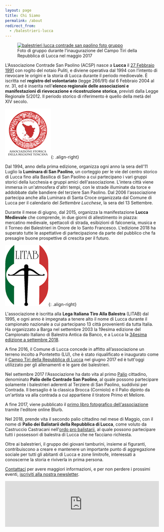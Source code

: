 ```yaml
---
layout: page
title: Chi Siamo
permalink: /about
redirect_from:
  - /balestrieri-lucca
---
```


<figure class="align-center">
  <a href="{{ '/images/contrade-san-paolino-big.jpg' | absolute_url }}">
    <img src="{{ '/images/contrade-san-paolino.jpg' | absolute_url }}" alt="balestrieri lucca contrade san paolino foto gruppo">
  </a>
  <figcaption>Foto di gruppo durante l'inaugurazione del Campo Tiri della Repubblica di Lucca nel maggio 2017</figcaption>
</figure>

L’Associazione Contrade San Paolino (ACSP) nasce a **Lucca** il [27 Febbraio 1991](/2019/nascita-associazione-contrade-san-paolino)
con rogito del notaio Puliti, e diviene operativa dal 1994 con l’intento di
rievocare le origini e la storia di Lucca durante il periodo medioevale. È
iscritta nel **registro del volontariato** (legge 266/91) dal 6 Febbraio 2004 al
nr. 31, ed è inserita nell'**elenco regionale delle associazioni e
manifestazioni di rievocazione e ricostruzione storica**, previsti dalla Legge
Regionale 5/2012. Il periodo storico di riferimento è quello della metà del XIV
secolo.

![regione toscana](/images/regtosc.png){: .align-right}

Dal 1994, anno della prima edizione, organizza ogni anno la sera dell'11 Luglio
la **Luminara di San Paolino**, un corteggio per le vie del centro storico di
Lucca fino alla Basilica di San Paolino a cui partecipano i vari gruppi storici
della lucchesia e gruppi amici dell'associazione. L'intera città viene immersa
in un'atmosfera d'altri tempi, con le strade illuminate da torce e addobbate
dalle bandiere del terziere San Paolino. Dal 2006 l'associazione partecipa anche
alla Luminara di Santa Croce organizzata dal Comune di Lucca per il calendario
del *Settembre Lucchese*, la sera del 13 Settembre.

Durante il mese di giugno, dal 2015, organizza la manifestazione **Lucca
Medievale** che comprende, in due giorni di allestimento in piazza: mercatino
medievale, spettacoli di strada, esibizioni di falconeria, musica e il Torneo
dei Balestrieri in Onore de lo Santo Francesco. L'edizione 2018 ha superato
tutte le aspettative di partecipazione da parte del pubblico che fa presagire
buone prospettive di crescita per il futuro.

![litab lega italiana tiro alla balestra](/images/litab.gif){: .align-right}

L'associazione è iscritta alla **Lega Italiana Tiro Alla Balestra** (LITAB) dal
1995, e ogni anno è impegnata a tenere alto il nome di Lucca durante il
campionato nazionale a cui partecipano 13 città provenienti da tutta Italia. Ha
organizzato a Barga nel settembre 2003 la 19esima edizione del Campionato
Italiano di Balestra Antica da Banco, e a Lucca la [34esima edizione a settembre
2018](/campionato-litab-lucca-2018).

A fine 2016, il Comune di Lucca concede in affitto all’associazione un terreno
incolto a Pontetetto (LU), che è stato riqualificato e inaugurato come il [Campo
Tiri della Repubblica di
Lucca](https://consanpaolino.org/2017-05-15-inaugurato-il-campo-tiri-della-repubblica-di-lucca/)
nel giugno 2017 ed è tutt'oggi utilizzato per gli allenamenti e le gare dei
balestrieri.

Nel settembre 2017 l'Associazione ha dato vita al primo
[Palio](https://consanpaolino.org/2017-10-03-luna-vince-primo-palio-contrade-san-paolino/)
cittadino, denominato **Palio delle Contrade San Paolino**, al quale possono
partecipare solamente i balestrieri aderenti al Terziere di San Paolino,
suddivisi per Contrada. Il bersaglio è la classica Brocca (Corniolo) e il Palio
dipinto da un'artista va alla contrada a cui appartiene il tiratore Primo et
Meliore.

A fine 2017, viene pubblicato il [primo libro fotografico
dell'associazione](http://www.blurb.com/b/8353950-contrade-san-paolino-2017)
tramite l'editore online Blurb.

Nel 2018, prende vita il secondo palio cittadino nel mese di Maggio, con il nome
di **Palio dei Balistarii della Repubblica di Lucca**, come voluto da Castruccio
Castracani nell'[ordo pro balistarii](/ordo-pro-balistarii), al quale possono
partecipare tutti i possessori di balestra di Lucca che ne facciano richiesta.

Oltre ai balestrieri, il gruppo dei giovani tamburini, insieme ai figuranti,
contribuiscono a creare e mantenere un importante punto di aggregazione sociale
per tutti gli abitanti di Lucca e zone limitrofe, interessati a conoscerne la
storia e riviverla in prima persona.

[Contattaci](/contatti) per avere maggiori informazioni, e per non perdere i
prossimi eventi, [iscriviti alla nostra newsletter](/newsletter).

<!-- SnapWidget -->
<script src="https://snapwidget.com/js/snapwidget.js"></script>
<iframe src="https://snapwidget.com/embed/635566" class="snapwidget-widget" allowtransparency="true" frameborder="0" scrolling="no" style="border:none; overflow:hidden; width:100%; "></iframe>
